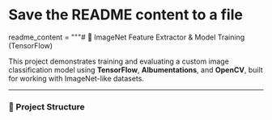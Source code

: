 # Save the README content to a file
readme_content = """# 🧠 ImageNet Feature Extractor & Model Training (TensorFlow)

This project demonstrates training and evaluating a custom image classification model using **TensorFlow**, **Albumentations**, and **OpenCV**, built for working with ImageNet-like datasets.

---

### 📁 Project Structure

